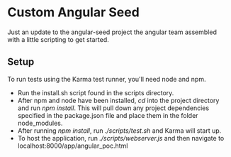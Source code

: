 Custom Angular Seed
===================

Just an update to the angular-seed project the angular team assembled with a little scripting to get started.

Setup
-------------------

To run tests using the Karma test runner, you'll need node and npm. 

 - Run the install.sh script found in the scripts directory.
 - After npm and node have been installed, _cd_ into the project directory and run _npm install_. This will pull down any project dependencies specified in the package.json file and place them in the folder node_modules.
 - After running _npm install_, run _./scripts/test.sh_ and Karma will start up.
 - To host the application, run _./scripts/webserver.js_ and then navigate to localhost:8000/app/angular_poc.html

